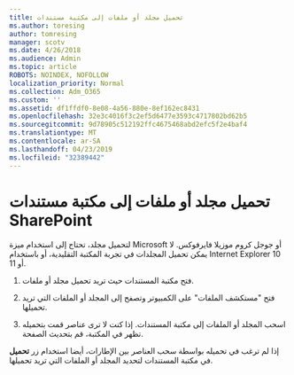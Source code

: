 ```yaml
---
title: تحميل مجلد أو ملفات إلى مكتبة مستندات
ms.author: toresing
author: tomresing
manager: scotv
ms.date: 4/26/2018
ms.audience: Admin
ms.topic: article
ROBOTS: NOINDEX, NOFOLLOW
localization_priority: Normal
ms.collection: Adm_O365
ms.custom: ''
ms.assetid: df1ffdf0-8e08-4a56-880e-8ef162ec8431
ms.openlocfilehash: 32e3c4016f3c2ef5d6477e3593c4717802bd62b5
ms.sourcegitcommit: 9d78905c512192ffc4675468abd2efc5f2e4baf4
ms.translationtype: MT
ms.contentlocale: ar-SA
ms.lasthandoff: 04/23/2019
ms.locfileid: "32389442"
---
```

# <a name="upload-a-folder-or-files-to-a-sharepoint-document-library"></a>تحميل مجلد أو ملفات إلى مكتبة مستندات SharePoint

لتحميل مجلد، تحتاج إلى استخدام ميزة Microsoft أو جوجل كروم موزيلا فايرفوكس. لا يمكن تحميل المجلدات في تجربة المكتبة التقليدية، أو باستخدام Internet Explorer 10 أو 11.
  
1. فتح مكتبة المستندات حيث تريد تحميل مجلد أو ملفات.
    
2. فتح "مستكشف الملفات" على الكمبيوتر وتصفح إلى المجلد أو الملفات التي تريد تحميلها.
    
3. اسحب المجلد أو الملفات إلى مكتبة المستندات. إذا كنت لا ترى عناصر قمت بتحميله تظهر في المكتبة، قم بتحديث الصفحة. 
    
إذا لم ترغب في تحميله بواسطة سحب العناصر بين الإطارات، أيضا استخدام زر **تحميل** في مكتبة المستندات لتحديد المجلد أو الملفات التي تريد تحميلها. 
  

